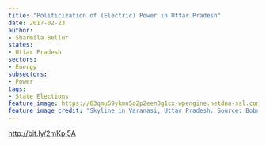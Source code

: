 ```yaml
---
title: "Politicization of (Electric) Power in Uttar Pradesh"
date: 2017-02-23
author:
- Sharmila Bellur
states:
- Uttar Pradesh
sectors:
- Energy
subsectors:
- Power
tags:
- State Elections
feature_image: https://63qmu69ykmn5o2p2een0g1cx-wpengine.netdna-ssl.com/wp-content/uploads/2017/02/349247165_04dd93e92a_m.jpg
feature_image_credit: "Skyline in Varanasi, Uttar Pradesh. Source: Bobulix’s flickr photostream, used under a creative commons license."
---
```


http://bit.ly/2mKpi5A
